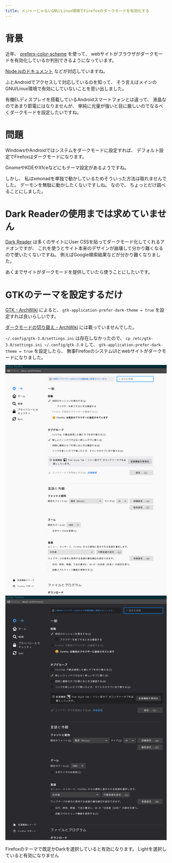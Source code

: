 ```yaml
---
title: メジャーじゃないGNU/Linux環境でFirefoxのダークモードを有効化する
---
```


# 背景

近年、
[prefers-color-scheme](https://developer.mozilla.org/ja/docs/Web/CSS/@media/prefers-color-scheme)
を使って、
webサイトがブラウザがダークモードを有効化しているか判別できるようになっています。

[Node.jsのドキュメント](https://nodejs.org/api/child_process.html)
などが対応していますね。

ふとAndroidでアクセスして対応しているのを知って、
そう言えばメインのGNU/Linux環境で有効にしていないことを思い出しました。

有機ELディスプレイを搭載しているAndroidスマートフォンとは違って、
液晶なのであまり節電にはなりませんが、
単純に光量が強いと目に厳しいのでなるべくダークモードを設定したいですね。

# 問題

WindowsやAndroidではシステムをダークモードに設定すれば、
デフォルト設定でFirefoxはダークモードになります。

GnomeやKDEやXfceなどにもテーマ設定があるようですね。

しかし、
私はxmonadを単独で動かしているためそういった方法は取れませんでした。
デーモンを無駄に動かしたくないですしね。
なので、
ちょっとだけ調べることにしました。

# Dark Readerの使用までは求めていません

[Dark Reader](https://addons.mozilla.org/ja/firefox/addon/darkreader/)
は多くのサイトにUser CSSを貼ってダークモード化してくれるアドオンですが、
これを使うとサイト本来のデザインが崩壊して分かり難くなるので使いたくないですね。
例えばGoogle検索結果などが分かり難くなりました。

あくまでサイトがダークモードを提供していたら使うことにしたいです。

# GTKのテーマを設定するだけ

[GTK - ArchWiki](https://wiki.archlinux.jp/index.php/GTK#.E3.83.80.E3.83.BC.E3.82.AF.E3.83.86.E3.83.BC.E3.83.9E)
によると、
`gtk-application-prefer-dark-theme = true`
を設定すれば良いらしいです。

[ダークモードの切り替え - ArchWiki](https://wiki.archlinux.jp/index.php/%E3%83%80%E3%83%BC%E3%82%AF%E3%83%A2%E3%83%BC%E3%83%89%E3%81%AE%E5%88%87%E3%82%8A%E6%9B%BF%E3%81%88)
には載っていませんでした。

`~/.config/gtk-3.0/settings.ini`
は存在しなかったので、
`cp /etc/gtk-3.0/settings.ini ~/.config/gtk-3.0`
して、
`gtk-application-prefer-dark-theme = true`
を設定したら、
無事FirefoxのシステムUIとwebサイトがダークモードになりました。

![ダークモード設定前](/asset/screenshot-2021-01-24-22-07-04.png)
![ダークモード設定後](/asset/screenshot-2021-01-24-22-07-42.png)

Firefoxのテーマで既定かDarkを選択していると有効になります。
Lightを選択していると有効になりません
